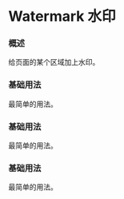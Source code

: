 # Watermark 水印

### 概述

给页面的某个区域加上水印。

### 基础用法

最简单的用法。

<demo src="../demos/watermark/watermark-01-base.vue"></demo>

### 基础用法

最简单的用法。

<demo src="../demos/watermark/watermark-02-content.vue"></demo>

### 基础用法

最简单的用法。

<demo src="../demos/watermark/watermark-03-image.vue"></demo>
